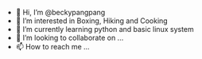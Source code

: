 - 👋 Hi, I’m @beckypangpang
- 👀 I’m interested in Boxing, Hiking and Cooking
- 🌱 I’m currently learning python and basic linux system
- 💞️ I’m looking to collaborate on ...
- 📫 How to reach me ...

<!---
beckypangpang/beckypangpang is a ✨ special ✨ repository because its `README.md` (this file) appears on your GitHub profile.
You can click the Preview link to take a look at your changes.
--->
